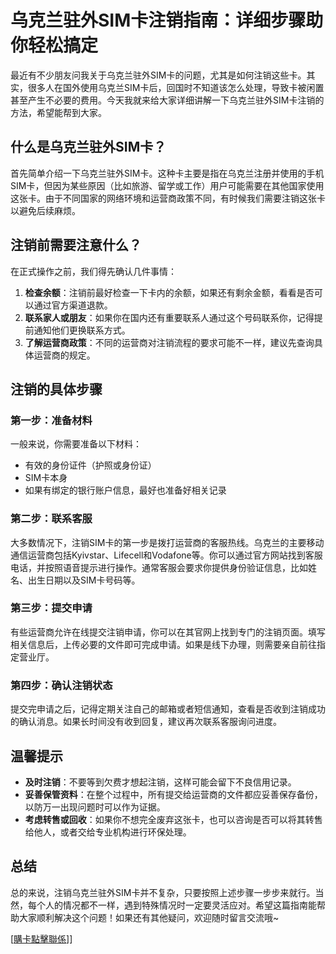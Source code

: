 # 乌克兰驻外SIM卡注销指南：详细步骤助你轻松搞定

最近有不少朋友问我关于乌克兰驻外SIM卡的问题，尤其是如何注销这些卡。其实，很多人在国外使用乌克兰SIM卡后，回国时不知道该怎么处理，导致卡被闲置甚至产生不必要的费用。今天我就来给大家详细讲解一下乌克兰驻外SIM卡注销的方法，希望能帮到大家。

## 什么是乌克兰驻外SIM卡？

首先简单介绍一下乌克兰驻外SIM卡。这种卡主要是指在乌克兰注册并使用的手机SIM卡，但因为某些原因（比如旅游、留学或工作）用户可能需要在其他国家使用这张卡。由于不同国家的网络环境和运营商政策不同，有时候我们需要注销这张卡以避免后续麻烦。

## 注销前需要注意什么？

在正式操作之前，我们得先确认几件事情：
1. **检查余额**：注销前最好检查一下卡内的余额，如果还有剩余金额，看看是否可以通过官方渠道退款。
2. **联系家人或朋友**：如果你在国内还有重要联系人通过这个号码联系你，记得提前通知他们更换联系方式。
3. **了解运营商政策**：不同的运营商对注销流程的要求可能不一样，建议先查询具体运营商的规定。

## 注销的具体步骤

### 第一步：准备材料
一般来说，你需要准备以下材料：
- 有效的身份证件（护照或身份证）
- SIM卡本身
- 如果有绑定的银行账户信息，最好也准备好相关记录

### 第二步：联系客服
大多数情况下，注销SIM卡的第一步是拨打运营商的客服热线。乌克兰的主要移动通信运营商包括Kyivstar、Lifecell和Vodafone等。你可以通过官方网站找到客服电话，并按照语音提示进行操作。通常客服会要求你提供身份验证信息，比如姓名、出生日期以及SIM卡号码等。

### 第三步：提交申请
有些运营商允许在线提交注销申请，你可以在其官网上找到专门的注销页面。填写相关信息后，上传必要的文件即可完成申请。如果是线下办理，则需要亲自前往指定营业厅。

### 第四步：确认注销状态
提交完申请之后，记得定期关注自己的邮箱或者短信通知，查看是否收到注销成功的确认消息。如果长时间没有收到回复，建议再次联系客服询问进度。

## 温馨提示

- **及时注销**：不要等到欠费才想起注销，这样可能会留下不良信用记录。
- **妥善保管资料**：在整个过程中，所有提交给运营商的文件都应妥善保存备份，以防万一出现问题时可以作为证据。
- **考虑转售或回收**：如果你不想完全废弃这张卡，也可以咨询是否可以将其转售给他人，或者交给专业机构进行环保处理。

## 总结

总的来说，注销乌克兰驻外SIM卡并不复杂，只要按照上述步骤一步步来就行。当然，每个人的情况都不一样，遇到特殊情况时一定要灵活应对。希望这篇指南能帮助大家顺利解决这个问题！如果还有其他疑问，欢迎随时留言交流哦~

[[購卡點擊聯係](https://t.me/s/esim1088)]]